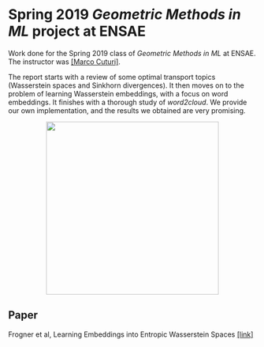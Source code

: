 # Spring 2019 *Geometric Methods in ML* project at ENSAE

Work done for the Spring 2019 class of *Geometric Methods in ML* at ENSAE. The instructor was [[Marco Cuturi]](http://marcocuturi.net/).

The report starts with a review of some optimal transport topics (Wasserstein spaces and Sinkhorn divergences). It then moves on to the problem of learning Wasserstein embeddings, with a focus on word embeddings. It finishes with a thorough study of *word2cloud*. We provide our own implementation, and the results we obtained are very promising.

<p align="center">
  <img src="https://i.imgur.com/mXvA28Q.png" width="350px"/></p>

## Paper

Frogner et al, Learning Embeddings into Entropic Wasserstein Spaces [[link]](https://arxiv.org/pdf/1905.03329)
